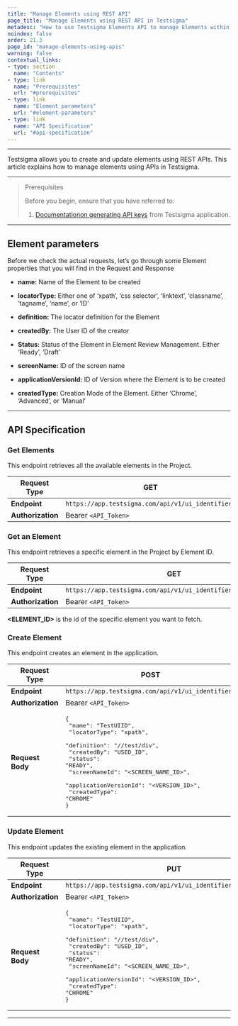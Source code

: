 ```yaml
---
title: "Manage Elements using REST API"
page_title: "Manage Elements using REST API in Testsigma"
metadesc: "How to use Testsigma Elements API to manage Elements within Testsigma | Learn about Element parameters, API Specification, and how to create element using API"
noindex: false
order: 21.3
page_id: "manage-elements-using-apis"
warning: false
contextual_links:
- type: section
  name: "Contents"
- type: link
  name: "Prerequisites"
  url: "#prerequisites"
- type: link
  name: "Element parameters"
  url: "#element-parameters"
- type: link
  name: "API Specification"
  url: "#api-specification"
---
```


---

Testsigma allows you to create and update elements using REST APIs. This article explains how to manage elements using APIs in Testsigma.

---

> <p id="prerequisites">Prerequisites</p>
>
> Before you begin, ensure that you have referred to:
> 1. [Documentationon generating API keys](https://testsigma.com/docs/configuration/api-keys/) from Testsigma application.

---

## **Element parameters**

Before we check the actual requests, let’s go through some Element properties that you will find in the Request and Response

- **name:** Name of the Element to be created

- **locatorType:** Either one of ‘xpath’, ‘css selector’, ‘linktext’, ‘classname’, ‘tagname’, ‘name’, or ‘ID’

- **definition:** The locator definition for the Element

- **createdBy:** The User ID of the creator

-  **Status:** Status of the Element in Element Review Management. Either ‘Ready’, ‘Draft’

- **screenName:** ID of the screen name

- **applicationVersionId:** ID of Version where the Element is to be created

- **createdType:** Creation Mode of the Element. Either ‘Chrome’, ‘Advanced’, or ‘Manual’

---

## **API Specification**

### **Get Elements**

This endpoint retrieves all the available elements in the Project. 

| **Request Type**  | **GET**  |
|-------------------|---------|
| **Endpoint**      | `https://app.testsigma.com/api/v1/ui_identifiers` |
| **Authorization** | Bearer `<API_Token>` |



### **Get an Element**
This endpoint retrieves a specific element in the Project by Element ID. 

| **Request Type**  | **GET**  |
|-------------------|---------|
| **Endpoint**      | `https://app.testsigma.com/api/v1/ui_identifiers/<ELEMENT_ID>` |
| **Authorization** | Bearer `<API_Token>` |


**<ELEMENT_ID>** is the id of the specific element you want to fetch.



### **Create Element**

This endpoint creates an element in the application. 

| **Request Type**  | **POST**  |
|-------------------|---------|
| **Endpoint**      | `https://app.testsigma.com/api/v1/ui_identifiers` |
| **Authorization** | Bearer `<API_Token>` |
| **Request Body**  | <pre>{<br>    "name": "TestUIID",<br>    "locatorType": "xpath",<br>    "definition": "//test/div",<br>    "createdBy": "USED\_ID",<br>    "status": "READY",<br>    "screenNameId": "<SCREEN\_NAME\_ID>",<br>    "applicationVersionId": "<VERSION\_ID>",<br>    "createdType": "CHROME"<br>} </pre> |



### **Update Element**

This endpoint updates the existing element in the application. 


| **Request Type**  | **PUT**  |
|-------------------|---------|
| **Endpoint**      | `https://app.testsigma.com/api/v1/ui_identifiers/<Element_ID>` |
| **Authorization** | Bearer `<API_Token>` |
| **Request Body**  | <pre>{<br>    "name": "TestUIID",<br>    "locatorType": "xpath",<br>    "definition": "//test/div",<br>    "createdBy": "USED\_ID",<br>    "status": "READY",<br>    "screenNameId": "<SCREEN\_NAME\_ID>",<br>    "applicationVersionId": "<VERSION\_ID>",<br>    "createdType": "CHROME"<br>} </pre> |



---